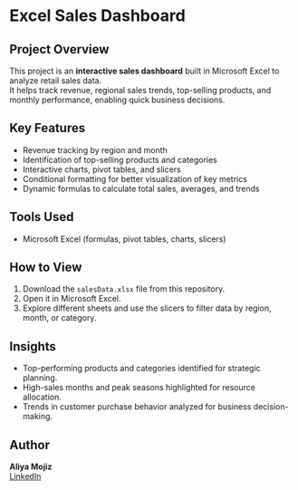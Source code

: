 # Excel Sales Dashboard

## Project Overview
This project is an **interactive sales dashboard** built in Microsoft Excel to analyze retail sales data.  
It helps track revenue, regional sales trends, top-selling products, and monthly performance, enabling quick business decisions.

## Key Features
- Revenue tracking by region and month
- Identification of top-selling products and categories
- Interactive charts, pivot tables, and slicers
- Conditional formatting for better visualization of key metrics
- Dynamic formulas to calculate total sales, averages, and trends

## Tools Used
- Microsoft Excel (formulas, pivot tables, charts, slicers)

## How to View
1. Download the `salesData.xlsx` file from this repository.
2. Open it in Microsoft Excel.
3. Explore different sheets and use the slicers to filter data by region, month, or category.

## Insights
- Top-performing products and categories identified for strategic planning.
- High-sales months and peak seasons highlighted for resource allocation.
- Trends in customer purchase behavior analyzed for business decision-making.

## Author
**Aliya Mojiz**  
[LinkedIn](https://www.linkedin.com/in/aliyamojiz/)
